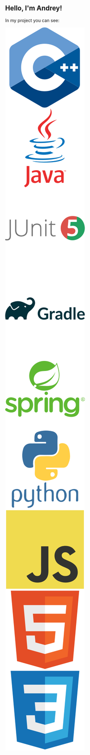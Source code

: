 ## Hello, I'm Andrey!


In my project you can see:
<p align="left">

<img align="center" src="https://raw.githubusercontent.com/devicons/devicon/ca28c779441053191ff11710fe24a9e6c23690d6/icons/cplusplus/cplusplus-original.svg">

<img align="center" src="https://raw.githubusercontent.com/devicons/devicon/ca28c779441053191ff11710fe24a9e6c23690d6/icons/java/java-original-wordmark.svg">

<img align="center" src="https://raw.githubusercontent.com/devicons/devicon/ca28c779441053191ff11710fe24a9e6c23690d6/icons/junit/junit-original-wordmark.svg">

<img align="center" src="https://raw.githubusercontent.com/devicons/devicon/ca28c779441053191ff11710fe24a9e6c23690d6/icons/gradle/gradle-original-wordmark.svg">

<img align="center" src="https://raw.githubusercontent.com/devicons/devicon/ca28c779441053191ff11710fe24a9e6c23690d6/icons/spring/spring-original-wordmark.svg">

<img align="center" src="https://raw.githubusercontent.com/devicons/devicon/ca28c779441053191ff11710fe24a9e6c23690d6/icons/python/python-original-wordmark.svg" >

<img align="center" src="https://raw.githubusercontent.com/devicons/devicon/ca28c779441053191ff11710fe24a9e6c23690d6/icons/javascript/javascript-original.svg">

<img align="center" src="https://raw.githubusercontent.com/devicons/devicon/ca28c779441053191ff11710fe24a9e6c23690d6/icons/html5/html5-original.svg">

<img align="center" src="https://raw.githubusercontent.com/devicons/devicon/ca28c779441053191ff11710fe24a9e6c23690d6/icons/css3/css3-original.svg">

</p>
